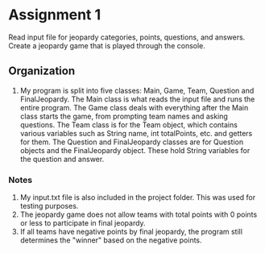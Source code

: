 # Assignment 1
Read input file for jeopardy categories, points, questions, and answers. Create a jeopardy game that is played through the console. 
## Organization
1. My program is split into five classes: Main, Game, Team, Question and FinalJeopardy. The Main class is what reads the input file and runs the entire program. The Game class deals with everything after the Main class starts the game, from prompting team names and asking questions. The Team class is for the Team object, which contains various variables such as String name, int totalPoints, etc. and getters for them. The Question and FinalJeopardy classes are for Question objects and the FinalJeopardy object. These hold String variables for the question and answer. 

### Notes
1. My input.txt file is also included in the project folder. This was used for testing purposes.
2. The jeopardy game does not allow teams with total points with 0 points or less to participate in final jeopardy.
3. If all teams have negative points by final jeopardy, the program still determines the "winner" based on the negative points.